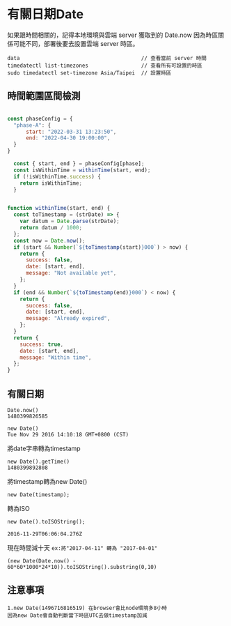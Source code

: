 # 有關日期Date

如果跟時間相關的，記得本地環境與雲端 server 獲取到的 Date.now 因為時區關係可能不同，部署後要去設置雲端 server 時區。

```
data                                       // 查看當前 server 時間
timedatectl list-timezones                 // 查看所有可設置的時區
sudo timedatectl set-timezone Asia/Taipei  // 設置時區
```

## 時間範圍區間檢測

```javascript

const phaseConfig = {
  "phase-A": {
      start: "2022-03-31 13:23:50",
      end: "2022-04-30 19:00:00",
  }
}

  const { start, end } = phaseConfig[phase];
  const isWithinTime = withinTime(start, end);
  if (!isWithinTime.success) {
    return isWithinTime;
  }


function withinTime(start, end) {
  const toTimestamp = (strDate) => {
    var datum = Date.parse(strDate);
    return datum / 1000;
  };
  const now = Date.now();
  if (start && Number(`${toTimestamp(start)}000`) > now) {
    return {
      success: false,
      date: [start, end],
      message: "Not available yet",
    };
  }
  if (end && Number(`${toTimestamp(end)}000`) < now) {
    return {
      success: false,
      date: [start, end],
      message: "Already expired",
    };
  }
  return {
    success: true,
    date: [start, end],
    message: "Within time",
  };
}
```

## 有關日期

```
Date.now()
1480399826585
```

```
new Date()
Tue Nov 29 2016 14:10:18 GMT+0800 (CST)
```

將date字串轉為timestamp

```
new Date().getTime()
1480399892808
```

將timestamp轉為new Date()

```
new Date(timestamp);
```

轉為ISO

```
new Date().toISOString();

2016-11-29T06:06:04.276Z
```

現在時間減十天 `ex:將"2017-04-11" 轉為 "2017-04-01"`

```
(new Date(Date.now() - 60*60*1000*24*10)).toISOString().substring(0,10)
```

## 注意事項

```
1.new Date(1496716816519) 在browser會比node環境多8小時
因為new Date會自動判斷當下時區UTC去做timestamp加減
```
